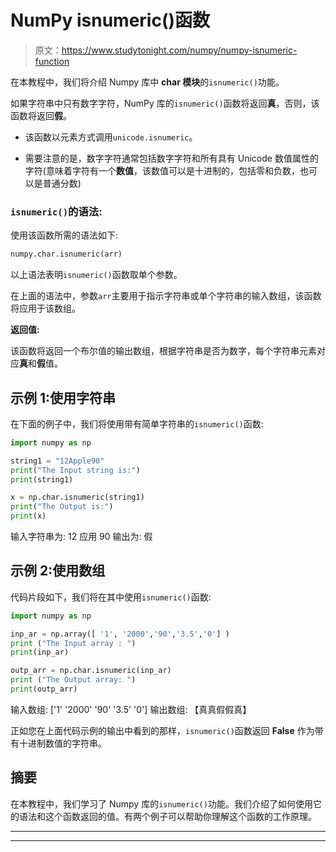 # NumPy isnumeric()函数

> 原文：<https://www.studytonight.com/numpy/numpy-isnumeric-function>

在本教程中，我们将介绍 Numpy 库中 **char 模块**的`isnumeric()`功能。

如果字符串中只有数字字符，NumPy 库的`isnumeric()`函数将返回**真**，否则，该函数将返回**假**。

*   该函数以元素方式调用`unicode.isnumeric`。

*   需要注意的是，数字字符通常包括数字字符和所有具有 Unicode 数值属性的字符(意味着字符有一个**数值**，该数值可以是十进制的，包括零和负数，也可以是普通分数)

### `isnumeric()`的语法:

使用该函数所需的语法如下:

```py
numpy.char.isnumeric(arr)
```

以上语法表明`isnumeric()`函数取单个参数。

在上面的语法中，参数`arr`主要用于指示字符串或单个字符串的输入数组，该函数将应用于该数组。

**返回值:**

该函数将返回一个布尔值的输出数组，根据字符串是否为数字，每个字符串元素对应**真**和**假**值。

## 示例 1:使用字符串

在下面的例子中，我们将使用带有简单字符串的`isnumeric()`函数:

```py
import numpy as np

string1 = "12Apple90"
print("The Input string is:")
print(string1)

x = np.char.isnumeric(string1)
print("The Output is:")
print(x)
```

输入字符串为:
12 应用 90
输出为:
假

## 示例 2:使用数组

代码片段如下，我们将在其中使用`isnumeric()`函数:

```py
import numpy as np

inp_ar = np.array([ '1', '2000','90','3.5','0'] ) 
print ("The Input array : ")
print(inp_ar) 

outp_arr = np.char.isnumeric(inp_ar) 
print ("The Output array: ")
print(outp_arr) 
```

输入数组:
['1' '2000' '90' '3.5' '0']
输出数组:
【真真假假真】

正如您在上面代码示例的输出中看到的那样，`isnumeric()`函数返回 **False** 作为带有十进制数值的字符串。

## 摘要

在本教程中，我们学习了 Numpy 库的`isnumeric()`功能。我们介绍了如何使用它的语法和这个函数返回的值。有两个例子可以帮助你理解这个函数的工作原理。

* * *

* * *